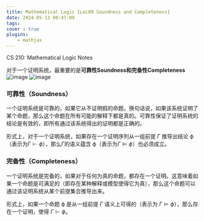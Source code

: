 ```yaml
---
title: Mathematical Logic [Lec09 Soundness and Completeness]
date: 2024-05-13 00:47:09
tags:
cover : true
plugins: 
    - mathjax
---
```

CS 210: Mathematical Logic Notes

<!-- more -->

对于一个证明系统，最重要的是**可靠性Soundness和完备性Completeness**
![image](img1.png)
![image](img2.png)
### 可靠性（Soundness）

一个证明系统是可靠的，如果它从不证明假的命题。换句话说，如果该系统证明了某个命题，那么这个命题在所有可能的解释下都是真的。可靠性保证了证明系统的结论是有效的，即所有通过该系统得出的证明都是正确的。

形式上，对于一个证明系统，如果存在一个证明序列从一组前提 $\Gamma$ 推导出结论 ϕ（表示为$\Gamma \vdash \phi$），那么$\Gamma$的语义蕴含 ϕ（表示为$\Gamma \models \phi$）也必须成立。

### 完备性（Completeness）

一个证明系统是完备的，如果对于任何为真的命题，都存在一个证明。这意味着如果一个命题是可满足的（即存在某种解释或模型使得它为真），那么这个命题可以通过该证明系统从某个前提集合推导出来。

形式上，如果一个命题 ϕ 是从一组前提 $\Gamma$ 语义上可得的（表示为 $\Gamma \models \phi$），那么存在一个证明，使得 $\Gamma \vdash \phi$。